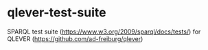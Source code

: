 # qlever-test-suite
SPARQL test suite (https://www.w3.org/2009/sparql/docs/tests/) for QLEVER (https://github.com/ad-freiburg/qlever) 
